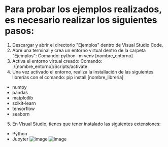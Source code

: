 # Para probar los ejemplos realizados, es necesario realizar los siguientes pasos:
1.  Descargar y abrir el directorio "Ejemplos" dentro de Visual Studio Code.
2.  Abre una terminal y crea un entorno virtual dentro de la carpeta "Ejemplos":
  Comando: python -m venv [nombre_entorno]
3.  Activa el entorno virtual creado:
  Comando: ./[nombre_entorno]/Scripts/activate
4.  Una vez activado el entorno, realiza la installación de las siguientes librerías con el comando: pip install [nombre_libreria]
-  numpy
-  pandas
-  matplotlib
-  scikit-learn
-  tensorflow
-  seaborn
5.  En Visual Studio, tienes que tener instalado las siguientes extensiones:
-  Python
-  Jupyter
![image](https://github.com/user-attachments/assets/77ae319e-3447-4236-b028-844f3ddfa6e8)
![image](https://github.com/user-attachments/assets/00fb600e-4854-44aa-b27f-9f6c0ee985e4)
